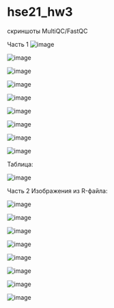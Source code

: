 # hse21_hw3
скриншоты MultiQC/FastQC

Часть 1
![image](https://user-images.githubusercontent.com/57996343/144307938-2c31c02d-1215-49bd-9745-4a0cf3c4c52b.png)

![image](https://user-images.githubusercontent.com/57996343/144308102-6ec62764-13ec-491b-9e93-40d048e64813.png)

![image](https://user-images.githubusercontent.com/57996343/144308225-82a4f3d4-6762-4c5f-88eb-eafcacc4dfd2.png)

![image](https://user-images.githubusercontent.com/57996343/144308283-216dd538-02f2-4d00-a2f7-67ae88491c78.png)

![image](https://user-images.githubusercontent.com/57996343/144308413-9902f326-b3fc-4e94-865f-7314e4a2a90e.png)

![image](https://user-images.githubusercontent.com/57996343/144308459-c4600703-f46d-48eb-a59f-f5b00d414d14.png)

![image](https://user-images.githubusercontent.com/57996343/144308492-dae85d61-2df4-48a0-a6ca-ec760efd47df.png)

![image](https://user-images.githubusercontent.com/57996343/144308648-2e606de0-dab6-431c-a82e-1d12ce1a782d.png)

![image](https://user-images.githubusercontent.com/57996343/144308678-d32e8b75-8b0d-4fc1-8ef8-e10c2ad09de4.png)

Таблица:

![image](https://user-images.githubusercontent.com/57996343/144317031-333090bd-83a1-4cf3-80b5-6a37622caad5.png)


Часть 2
Изображения из R-файла:

![image](https://user-images.githubusercontent.com/57996343/144314231-26c61f1f-70d8-4693-baf8-1091b1e28fed.png)

![image](https://user-images.githubusercontent.com/57996343/144314316-e779e2bc-0ced-4f30-b079-cd1052d30095.png)


![image](https://user-images.githubusercontent.com/57996343/144318528-af9f9515-5df5-404b-9bd4-08721e8e8497.png)

![image](https://user-images.githubusercontent.com/57996343/144318667-c1ab28bb-17b4-41b5-a955-99250748bb6f.png)

![image](https://user-images.githubusercontent.com/57996343/144319370-d9aa2f68-dcda-41bf-bfd7-254655baa589.png)

![image](https://user-images.githubusercontent.com/57996343/144319394-66fd896e-fdbb-4a1d-8d11-e9138da7dcef.png)

![image](https://user-images.githubusercontent.com/57996343/144319433-0f0fa321-5be1-44f6-9b66-7633b1b5955f.png)

![image](https://user-images.githubusercontent.com/57996343/144319487-e3bfbe74-c332-4b5f-96d6-267d30b73520.png)



